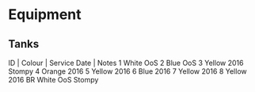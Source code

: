 
# Equipment

## Tanks

ID | Colour | Service Date | Notes
1    White    OoS
2    Blue     OoS
3    Yellow   2016           Stompy
4    Orange   2016
5    Yellow   2016
6    Blue     2016
7    Yellow   2016
8    Yellow   2016
BR   White    OoS            Stompy
